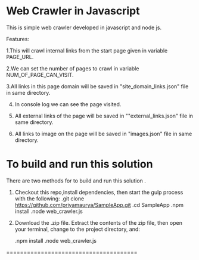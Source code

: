 Web Crawler in Javascript
===============================

This is simple web crawler developed in javascript and node js. 

Features:

1.This will crawl internal links from the start page given in variable PAGE_URL.

2.We can set the number of pages to crawl in variable NUM_OF_PAGE_CAN_VISIT.

3.All links in this page domain will be saved in "site_domain_links.json" file in same directory. 

4. In console log we can see the page visited. 

5. All external links of the page will be saved in ""external_links.json" file in same directory.

6. All links to image on the page will be saved in "images.json" file in same directory. 


To build and run this solution
====================================

There are two methods for to build and run this solution .

1. Checkout this repo,install dependencies, then start the gulp process with the following:
 .git clone https://github.com/priyamaurya/SampleApp.git
 .cd SampleApp
 .npm install
 .node web_crawler.js

2. Download the .zip file. Extract the contents of the zip file, then open your terminal, change to the project directory, and:

     .npm install
     .node web_crawler.js


======================================



